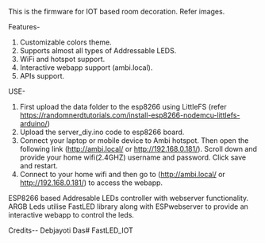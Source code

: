 This is the firmware for IOT based room decoration. Refer images.

Features-
1. Customizable colors theme.
2. Supports almost all types of Addressable LEDS.
3. WiFi and hotspot support.
4. Interactive webapp support (ambi.local).
5. APIs support.

USE-
1. First upload the data folder to the esp8266 using LittleFS (refer https://randomnerdtutorials.com/install-esp8266-nodemcu-littlefs-arduino/)
2. Upload the server_diy.ino code to esp8266 board.
3. Connect your laptop or mobile device to Ambi hotspot. Then open the following link (http://ambi.local/ or http://192.168.0.181/). Scroll down and provide your home wifi(2.4GHZ) username and password. Click save and restart.
4. Connect to your home wifi and then go to (http://ambi.local/ or http://192.168.0.181/) to access the webapp.

ESP8266 based Addresable LEDs controller with webserver functionality. ARGB Leds utilise FastLED library along with ESPwebserver to provide an interactive webapp to control the leds.

Credits-- Debjayoti Das# FastLED_IOT

